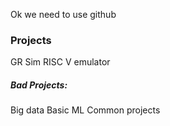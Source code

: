 

Ok we need to use github



### Projects
GR Sim
RISC V emulator

##### Bad Projects:
Big data
Basic ML
Common projects

